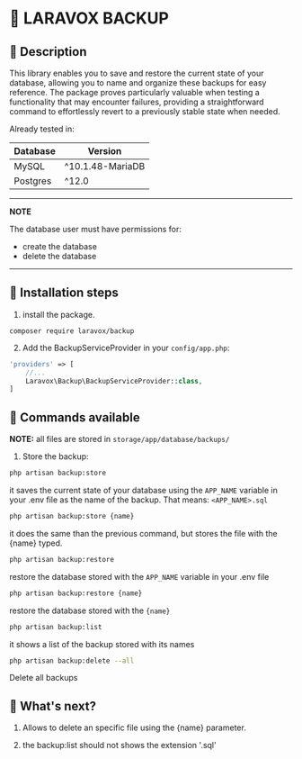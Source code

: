 # 🙉 LARAVOX BACKUP 

## 🙌 Description 

This library enables you to save and restore the current state of your database, allowing you to name and organize these backups for easy reference. The package proves particularly valuable when testing a functionality that may encounter failures, providing a straightforward command to effortlessly revert to a previously stable state when needed.

Already tested in:

| Database | Version          |
| -------- | ---------------- |
| MySQL    | ^10.1.48-MariaDB |
| Postgres | ^12.0            |

---
**NOTE**

The database user must have permissions for:
* create the database
* delete the database

---

## 🙌 Installation steps

1. install the package.
```composer
composer require laravox/backup
```

2. Add the BackupServiceProvider in your `config/app.php`:
```php
'providers' => [
    //...
    Laravox\Backup\BackupServiceProvider::class,
]
```

## 🙌 Commands available

__NOTE:__ all files are stored in `storage/app/database/backups/`

1. Store the backup:

```bash
php artisan backup:store
```

it saves the current state of your database using the `APP_NAME` variable in your .env file as the name of the backup. That means: `<APP_NAME>.sql`

```bash
php artisan backup:store {name}
```

it does the same than the previous command, but stores the file with the {name} typed.

```bash
php artisan backup:restore
```

restore the database stored with the `APP_NAME` variable in your .env file

```bash
php artisan backup:restore {name}
```

restore the database stored with the `{name}`

```bash
php artisan backup:list
```

it shows a list of the backup stored with its names

```bash
php artisan backup:delete --all
```

Delete all backups


## 🙌 What's next?

1. Allows to delete an specific file using the {name} parameter.

1. the backup:list should not shows the extension '.sql'